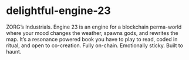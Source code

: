 # delightful-engine-23

ZORG’s Industrials. Engine 23 is an engine for a blockchain perma-world where your mood changes the weather, spawns gods, and rewrites the map.
It’s a resonance powered book you have to play to read, coded in ritual, and open to co-creation.
Fully on-chain. Emotionally sticky. Built to haunt.
